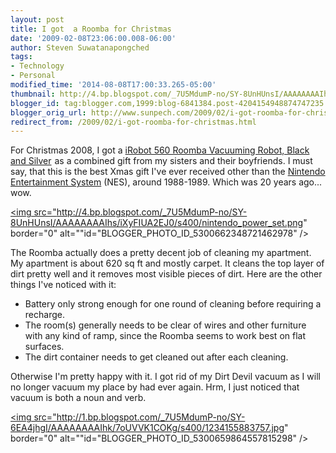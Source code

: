 ```yaml
---
layout: post
title: I got  a Roomba for Christmas
date: '2009-02-08T23:06:00.008-06:00'
author: Steven Suwatanapongched
tags:
- Technology
- Personal
modified_time: '2014-08-08T17:00:33.265-05:00'
thumbnail: http://4.bp.blogspot.com/_7U5MdumP-no/SY-8UnHUnsI/AAAAAAAAIhs/iXyFIUA2EJ0/s600/nintendo_power_set.png
blogger_id: tag:blogger.com,1999:blog-6841384.post-4204154948874747235
blogger_orig_url: http://www.sunpech.com/2009/02/i-got-roomba-for-christmas.html
redirect_from: /2009/02/i-got-roomba-for-christmas.html
---
```


For Christmas 2008, I got a <a href="http://www.amazon.com/gp/product/B000UUBCNO?ie=UTF8&tag=sunpech-20&linkCode=as2&camp=1789&creative=9325&creativeASIN=B000UUBCNO">iRobot 560 Roomba Vacuuming Robot, Black and Silver</a><img src="http://www.assoc-amazon.com/e/ir?t=sunpech-20&l=as2&o=1&a=B000UUBCNO" width="1" height="1" border="0" alt="" /> as a combined gift from my sisters and their boyfriends.  I must say, that this is the best Xmas gift I've ever received other than the <a href="http://en.wikipedia.org/wiki/Nintendo_Entertainment_System">Nintendo Entertainment System</a> (NES), around 1988-1989.  Which was 20 years ago... wow.

<a href="http://4.bp.blogspot.com/_7U5MdumP-no/SY-8UnHUnsI/AAAAAAAAIhs/iXyFIUA2EJ0/s1600-h/nintendo_power_set.png"><img src="http://4.bp.blogspot.com/_7U5MdumP-no/SY-8UnHUnsI/AAAAAAAAIhs/iXyFIUA2EJ0/s400/nintendo_power_set.png" border="0" alt=""id="BLOGGER_PHOTO_ID_5300662348721462978" /></a>

The Roomba actually does a pretty decent job of cleaning my apartment.  My apartment is about 620 sq ft and mostly carpet.  It cleans the top layer of dirt pretty well and it removes most visible pieces of dirt.  Here are the other things I've noticed with it:

<ul>
  <li>Battery only strong enough for one round of cleaning before requiring a recharge.</li>
  <li>The room(s) generally needs to be clear of wires and other furniture with any kind of ramp, since the Roomba seems to work best on flat surfaces.</li>
  <li>The dirt container needs to get cleaned out after each cleaning.</li>
</ul>

Otherwise I'm pretty happy with it.  I got rid of my Dirt Devil vacuum as I will no longer vacuum my place by had ever again.  Hrm, I just noticed that vacuum is both a noun and verb.

<a href="http://1.bp.blogspot.com/_7U5MdumP-no/SY-6EA4jhgI/AAAAAAAAIhk/7oUVVK1COKg/s1600-h/1234155883757.jpg"><img src="http://1.bp.blogspot.com/_7U5MdumP-no/SY-6EA4jhgI/AAAAAAAAIhk/7oUVVK1COKg/s400/1234155883757.jpg" border="0" alt=""id="BLOGGER_PHOTO_ID_5300659864557815298" /></a>